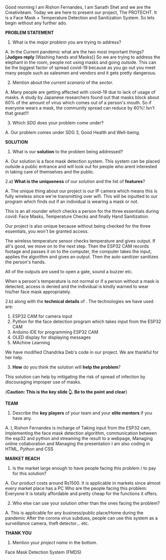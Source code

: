 Good morning
I am Rishon Fernandes, I am Sanath Shet and we are the Creativiteam.
Today we are here to present our project, The PROTECHT.
It is a Face Mask + Temperature Detection and Sanitization System.
So lets begin without any further ado.

__PROBLEM STATEMENT__

1. What is the *major problem* you are trying to address?

A. In the Current pandemic what are the two most important things? \[**Judges reply** (Washing hands and Masks)\] So we are trying to address the elephant in the room, people not using masks and going outside. This can be the biggest factor of spread covid-19 because as you go out you meet many people such as salesmen and vendors and it gets pretty dangerous.

2. Mention about the *current scenario* of the *sector*.

A. Many people are getting affected with covid-19 due to lack of usage of masks. A study by Japanese researchers found out that masks block about 60% of the amount of virus which comes out of a person's mouth. So if everyone wears a mask, the community spread can reduce by 60%! Isn't that great!!!

3. Which *SDG* does your problem come under?

A. Our problem comes under SDG 3, Good Health and Well-being.


__SOLUTION__

1. What is our **solution** to the problem being addressed?

A. Our solution is a face mask detection system.
This system can be placed outside a public entrance and will look out for people who arent interested in taking care of themselves and the public.

2.a) **What is the uniqueness** of our *solution* and the list of **features**?

A. The unique thing about our project is our IP camera which means this is fully wireless since we're transmitting over wifi.
This will be inputted to our program which finds out if an individual is wearing a mask or not.

This is an all rounder which checks a person for the three essentials during covid:
Face Masks, Temperature Checks and finally Hand Sanitization.

Our project is also unique because without being checked for the three essentials, you won't be granted access.

The wireless temperature sensor checks temperature and gives output. If all's good, we move on to the next step.
Then the ESP32 CAM records footage and passes it on to the computer, the computer takes the input, applies the algorithm and gives an output.
Then the auto sanitizer sanitizes the person's hands.

All of the outputs are used to open a gate, sound a buzzer etc.

When a person's temperature is not normal or if a person without a mask is detected, access is denied and the individual is kindly warned to wear his/her face mask appropriately.

2.b) along with the **technical details** of .
The technologies we have used are:
  1. ESP32 CAM for camera input
  2. Python for the face detection program which takes input from the ESP32 CAM
  3. Arduino IDE for programming ESP32 CAM
  4. OLED display for displaying messages
  5. MAchine Learning




We have modified Chandrika Deb's code in our project. We are thankful for her help.

3. **How** do you think the solution will **help the problem**?

This solution can help by mitigating the risk of spread of infection by discouraging improper use of masks.

{**Caution: This is the key slide 👆. Be to the point and clear**}


__TEAM__

1. Describe the **key players** of your team and your **elite mentors** if you have any.

A. I, Rishon Fernandes is incharge of 
Taking input from the ESP32 cam,
Implementing the face mask detection algorithm, communication between the esp32 and python and streaming the result to a webpage,
Managing online collaboration
and Managing the presentation
I am also coding in HTML, Python and CSS

__MARKET REACH__ 

1. Is the market large enough to have people facing this problem / to pay for this solution?

A. Our product costs around Rs1500.
It is applicable in markets since almost every market place has a PC
Who are the people facing this problem: Everyone
It is totally affordable and pretty cheap for the functions it offers.

2. Who else can use your solution other than the ones facing the problem?

A. This is applicable for any business/public place/Home during the pandemic
After the corona virus subdues, people can use this system as a surveillance camera, theft detector… etc.


__THANK YOU__

1. Mention your *project name* in the bottom.

Face Mask Detection System (FMDS)
